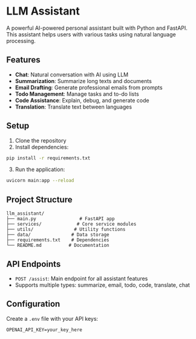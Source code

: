 # LLM Assistant

A powerful AI-powered personal assistant built with Python and FastAPI. This assistant helps users with various tasks using natural language processing.

## Features

- **Chat**: Natural conversation with AI using LLM
- **Summarization**: Summarize long texts and documents
- **Email Drafting**: Generate professional emails from prompts
- **Todo Management**: Manage tasks and to-do lists
- **Code Assistance**: Explain, debug, and generate code
- **Translation**: Translate text between languages

## Setup

1. Clone the repository
2. Install dependencies:
```bash
pip install -r requirements.txt
```
3. Run the application:
```bash
uvicorn main:app --reload
```

## Project Structure

```
llm_assistant/
├── main.py                # FastAPI app
├── services/             # Core service modules
├── utils/               # Utility functions
├── data/               # Data storage
├── requirements.txt    # Dependencies
└── README.md          # Documentation
```

## API Endpoints

- `POST /assist`: Main endpoint for all assistant features
- Supports multiple types: summarize, email, todo, code, translate, chat

## Configuration

Create a `.env` file with your API keys:
```
OPENAI_API_KEY=your_key_here
``` 
